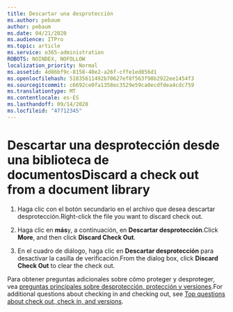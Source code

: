 ```yaml
---
title: Descartar una desprotección
ms.author: pebaum
author: pebaum
ms.date: 04/21/2020
ms.audience: ITPro
ms.topic: article
ms.service: o365-administration
ROBOTS: NOINDEX, NOFOLLOW
localization_priority: Normal
ms.assetid: 4d86bf9c-8158-40e2-a26f-cffe1ed856d1
ms.openlocfilehash: 51835611492b70627ef8f563f98b2922ee1454f3
ms.sourcegitcommit: c6692ce0fa1358ec3529e59ca0ecdfdea4cdc759
ms.translationtype: MT
ms.contentlocale: es-ES
ms.lasthandoff: 09/14/2020
ms.locfileid: "47712345"
---
```

# <a name="discard-a-check-out-from-a-document-library"></a><span data-ttu-id="82d4b-102">Descartar una desprotección desde una biblioteca de documentos</span><span class="sxs-lookup"><span data-stu-id="82d4b-102">Discard a check out from a document library</span></span>

1. <span data-ttu-id="82d4b-103">Haga clic con el botón secundario en el archivo que desea descartar desprotección.</span><span class="sxs-lookup"><span data-stu-id="82d4b-103">Right-click the file you want to discard check out.</span></span>
    
2. <span data-ttu-id="82d4b-104">Haga clic en **más**y, a continuación, en **Descartar desprotección**.</span><span class="sxs-lookup"><span data-stu-id="82d4b-104">Click **More**, and then click **Discard Check Out**.</span></span> 
    
3. <span data-ttu-id="82d4b-105">En el cuadro de diálogo, haga clic en **Descartar desprotección** para desactivar la casilla de verificación.</span><span class="sxs-lookup"><span data-stu-id="82d4b-105">From the dialog box, click **Discard Check Out** to clear the check out.</span></span> 
    
<span data-ttu-id="82d4b-106">Para obtener preguntas adicionales sobre cómo proteger y desproteger, vea [preguntas principales sobre desprotección, protección y versiones](https://go.microsoft.com/fwlink/?linkid=2018786).</span><span class="sxs-lookup"><span data-stu-id="82d4b-106">For additional questions about checking in and checking out, see [Top questions about check out, check in, and versions](https://go.microsoft.com/fwlink/?linkid=2018786).</span></span>
  

